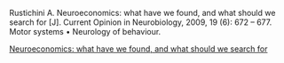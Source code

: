 Rustichini A. Neuroeconomics: what have we found, and what should we search for [J]. Current Opinion in Neurobiology, 2009, 19 (6): 672 – 677. Motor systems • Neurology of behaviour.

[Neuroeconomics: what have we found, and what should we search for](Resources/j.conb.2009.09.012.pdf)
